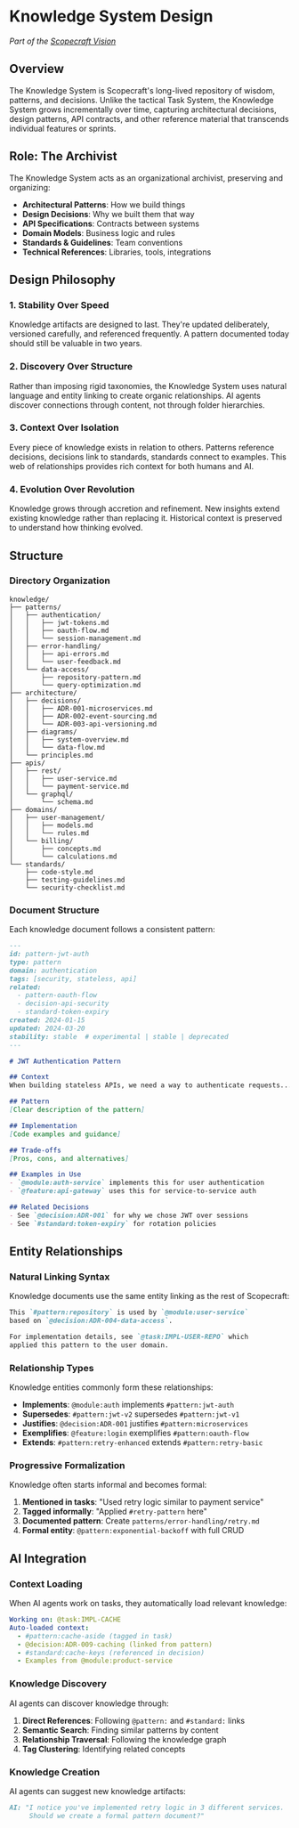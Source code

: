 # Knowledge System Design

*Part of the [Scopecraft Vision](./scopecraft-vision.md)*

## Overview

The Knowledge System is Scopecraft's long-lived repository of wisdom, patterns, and decisions. Unlike the tactical Task System, the Knowledge System grows incrementally over time, capturing architectural decisions, design patterns, API contracts, and other reference material that transcends individual features or sprints.

## Role: The Archivist

The Knowledge System acts as an organizational archivist, preserving and organizing:
- **Architectural Patterns**: How we build things
- **Design Decisions**: Why we built them that way  
- **API Specifications**: Contracts between systems
- **Domain Models**: Business logic and rules
- **Standards & Guidelines**: Team conventions
- **Technical References**: Libraries, tools, integrations

## Design Philosophy

### 1. Stability Over Speed
Knowledge artifacts are designed to last. They're updated deliberately, versioned carefully, and referenced frequently. A pattern documented today should still be valuable in two years.

### 2. Discovery Over Structure
Rather than imposing rigid taxonomies, the Knowledge System uses natural language and entity linking to create organic relationships. AI agents discover connections through content, not through folder hierarchies.

### 3. Context Over Isolation
Every piece of knowledge exists in relation to others. Patterns reference decisions, decisions link to standards, standards connect to examples. This web of relationships provides rich context for both humans and AI.

### 4. Evolution Over Revolution
Knowledge grows through accretion and refinement. New insights extend existing knowledge rather than replacing it. Historical context is preserved to understand how thinking evolved.

## Structure

### Directory Organization

```
knowledge/
├── patterns/
│   ├── authentication/
│   │   ├── jwt-tokens.md
│   │   ├── oauth-flow.md
│   │   └── session-management.md
│   ├── error-handling/
│   │   ├── api-errors.md
│   │   └── user-feedback.md
│   └── data-access/
│       ├── repository-pattern.md
│       └── query-optimization.md
├── architecture/
│   ├── decisions/
│   │   ├── ADR-001-microservices.md
│   │   ├── ADR-002-event-sourcing.md
│   │   └── ADR-003-api-versioning.md
│   ├── diagrams/
│   │   ├── system-overview.md
│   │   └── data-flow.md
│   └── principles.md
├── apis/
│   ├── rest/
│   │   ├── user-service.md
│   │   └── payment-service.md
│   └── graphql/
│       └── schema.md
├── domains/
│   ├── user-management/
│   │   ├── models.md
│   │   └── rules.md
│   └── billing/
│       ├── concepts.md
│       └── calculations.md
└── standards/
    ├── code-style.md
    ├── testing-guidelines.md
    └── security-checklist.md
```

### Document Structure

Each knowledge document follows a consistent pattern:

```markdown
---
id: pattern-jwt-auth
type: pattern
domain: authentication
tags: [security, stateless, api]
related:
  - pattern-oauth-flow
  - decision-api-security
  - standard-token-expiry
created: 2024-01-15
updated: 2024-03-20
stability: stable  # experimental | stable | deprecated
---

# JWT Authentication Pattern

## Context
When building stateless APIs, we need a way to authenticate requests...

## Pattern
[Clear description of the pattern]

## Implementation
[Code examples and guidance]

## Trade-offs
[Pros, cons, and alternatives]

## Examples in Use
- `@module:auth-service` implements this for user authentication
- `@feature:api-gateway` uses this for service-to-service auth

## Related Decisions
- See `@decision:ADR-001` for why we chose JWT over sessions
- See `#standard:token-expiry` for rotation policies
```

## Entity Relationships

### Natural Linking Syntax

Knowledge documents use the same entity linking as the rest of Scopecraft:

```markdown
This `#pattern:repository` is used by `@module:user-service` 
based on `@decision:ADR-004-data-access`. 

For implementation details, see `@task:IMPL-USER-REPO` which 
applied this pattern to the user domain.
```

### Relationship Types

Knowledge entities commonly form these relationships:

- **Implements**: `@module:auth` implements `#pattern:jwt-auth`
- **Supersedes**: `#pattern:jwt-v2` supersedes `#pattern:jwt-v1`  
- **Justifies**: `@decision:ADR-001` justifies `#pattern:microservices`
- **Exemplifies**: `@feature:login` exemplifies `#pattern:oauth-flow`
- **Extends**: `#pattern:retry-enhanced` extends `#pattern:retry-basic`

### Progressive Formalization

Knowledge often starts informal and becomes formal:

1. **Mentioned in tasks**: "Used retry logic similar to payment service"
2. **Tagged informally**: "Applied `#retry-pattern` here"
3. **Documented pattern**: Create `patterns/error-handling/retry.md`
4. **Formal entity**: `@pattern:exponential-backoff` with full CRUD

## AI Integration

### Context Loading

When AI agents work on tasks, they automatically load relevant knowledge:

```yaml
Working on: @task:IMPL-CACHE
Auto-loaded context:
  - #pattern:cache-aside (tagged in task)
  - @decision:ADR-009-caching (linked from pattern)
  - #standard:cache-keys (referenced in decision)
  - Examples from @module:product-service
```

### Knowledge Discovery

AI agents can discover knowledge through:

1. **Direct References**: Following `@pattern:` and `#standard:` links
2. **Semantic Search**: Finding similar patterns by content
3. **Relationship Traversal**: Following the knowledge graph
4. **Tag Clustering**: Identifying related concepts

### Knowledge Creation

AI agents can suggest new knowledge artifacts:

```markdown
AI: "I notice you've implemented retry logic in 3 different services.
     Should we create a formal pattern document?"